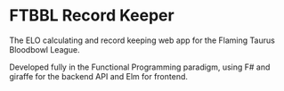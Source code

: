 # FTBBL Record Keeper
The ELO calculating and record keeping web app for the Flaming Taurus Bloodbowl League.

Developed fully in the Functional Programming paradigm, using F# and giraffe for the backend API and Elm for frontend.



